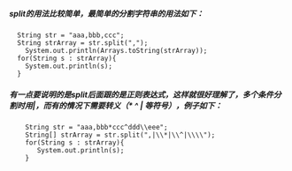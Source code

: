 ##### split的用法比较简单，最简单的分割字符串的用法如下：  
```
  String str = "aaa,bbb,ccc";
  String strArray = str.split(",");
	System.out.println(Arrays.toString(strArray));
  for(String s : strArray){
    System.out.println(s); 
  }
```
##### 有一点要说明的是split后面跟的是正则表达式，这样就很好理解了，多个条件分割时用|，而有的情况下需要转义（*  ^ | 等符号），例子如下：
```
	String str = "aaa,bbb*ccc^ddd\\eee";
	String[] strArray = str.split(",|\\*|\\^|\\\\");
	for(String s : strArray){
	   System.out.println(s);       
	}
```
